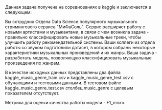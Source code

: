 Данная задача получена на соревнованиях в kaggle и заключается в следующем:

Вы сотрудник Отдела Data Science популярного музыкального стримингового сервиса "МиФаСоль". Сервис расширяет работу с новыми артистами и музыкантами, в связи с чем возникла задача - правильно классифицировать новые музыкальные треки, чтобы улучшить работу рекомендательной системы. Ваши коллеги из отдела работы со звуком подготовили датасет, в котором собраны некоторые характеристики музыкальных произведений и их жанры. Ваша задача - разработать модель, позволяющую классифицировать музыкальные произведения по жанрам.

В качестве исходных данных представлены два файла kaggle_music_genre_train.csv и kaggle_music_genre_test.csv с обучающими и тестовыми данными. В тестовом файле kaggle_music_genre_test.csv столбец music_genre с целевым показателем отсутствует.

Метрика для оценки качества работы модели - F1_micro.
